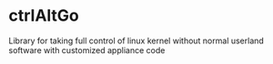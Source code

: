 # ctrlAltGo
Library for taking full control of linux kernel without normal userland software with customized appliance code

